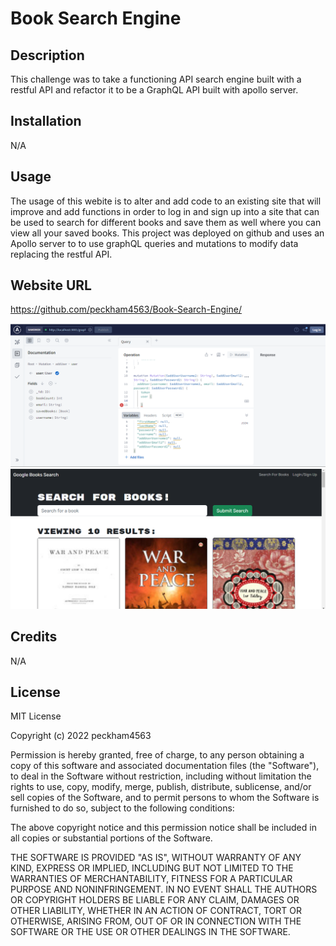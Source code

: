# Book Search Engine

## Description
This challenge was to take a functioning API search engine built with a restful API and refactor it to be a GraphQL API built with apollo server. 

## Installation
N/A

## Usage

The usage of this webite is to alter and add code to an existing site that will improve and add functions in order to log in and sign up into a site that can be used to search for different books and save them as well where you can view all your saved books. This project was deployed on github and uses an Apollo server to to use graphQL queries and mutations to modify data replacing the restful API. 

## Website URL

https://github.com/peckham4563/Book-Search-Engine/

![Screenshot](/Other/Book-Search-Screenshot-1.png "Webpage Screenshot")
![Screenshot](/Other/Book-Search-Screenshot-2.png "Webpage Screenshot")


## Credits

N/A

## License

MIT License

Copyright (c) 2022 peckham4563

Permission is hereby granted, free of charge, to any person obtaining a copy
of this software and associated documentation files (the "Software"), to deal
in the Software without restriction, including without limitation the rights
to use, copy, modify, merge, publish, distribute, sublicense, and/or sell
copies of the Software, and to permit persons to whom the Software is
furnished to do so, subject to the following conditions:

The above copyright notice and this permission notice shall be included in all
copies or substantial portions of the Software.

THE SOFTWARE IS PROVIDED "AS IS", WITHOUT WARRANTY OF ANY KIND, EXPRESS OR
IMPLIED, INCLUDING BUT NOT LIMITED TO THE WARRANTIES OF MERCHANTABILITY,
FITNESS FOR A PARTICULAR PURPOSE AND NONINFRINGEMENT. IN NO EVENT SHALL THE
AUTHORS OR COPYRIGHT HOLDERS BE LIABLE FOR ANY CLAIM, DAMAGES OR OTHER
LIABILITY, WHETHER IN AN ACTION OF CONTRACT, TORT OR OTHERWISE, ARISING FROM,
OUT OF OR IN CONNECTION WITH THE SOFTWARE OR THE USE OR OTHER DEALINGS IN THE
SOFTWARE.
